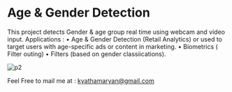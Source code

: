 # Age & Gender Detection
This project detects Gender & age  group real time using webcam and video input.
Applications :
• Age & Gender Detection (Retail Analytics) or  used to target users with age-specific ads or content in marketing.
• Biometrics ( Filter outing)
• Filters (based on gender classiications).


![p2](https://user-images.githubusercontent.com/120780784/224576400-d60595ad-a44c-4684-80a2-a04575fffee9.png)

Feel Free to mail me at : kyathamaryan@gmail.com
